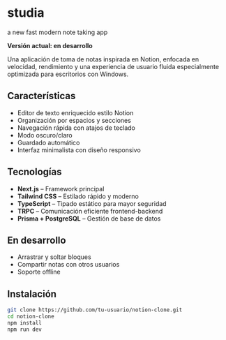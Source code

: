 # studia
a new fast modern note taking app

**Versión actual: en desarrollo**

Una aplicación de toma de notas inspirada en Notion, enfocada en velocidad, rendimiento y una experiencia de usuario fluida especialmente optimizada para escritorios con Windows.

## Características

- Editor de texto enriquecido estilo Notion
- Organización por espacios y secciones
- Navegación rápida con atajos de teclado
- Modo oscuro/claro
- Guardado automático
- Interfaz minimalista con diseño responsivo

## Tecnologías

- **Next.js** – Framework principal
- **Tailwind CSS** – Estilado rápido y moderno
- **TypeScript** – Tipado estático para mayor seguridad
- **TRPC** – Comunicación eficiente frontend-backend
- **Prisma + PostgreSQL** – Gestión de base de datos

## En desarrollo

- Arrastrar y soltar bloques
- Compartir notas con otros usuarios
- Soporte offline

## Instalación

```bash
git clone https://github.com/tu-usuario/notion-clone.git
cd notion-clone
npm install
npm run dev
